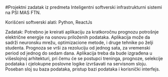 #Projektni zadatak iz predmeta Inteligentni softverski infrastrukturni sistemi na PSI MAS FTN.

Korišćeni softverski alati:
Python, ReactJs

Zadatak:
Potrebno je kreirati aplikaciju za kratkoročnu prognozu potrošnje električne energije na osnovu priloženih 
podataka. Aplikacija može da sadrži neuronsku mrežu, optimizacione metode, i druge tehnike po želji 
studenta. Prognoza se vrši za rezoluciju od jednog sata, za vremenski period od jednog do sedam dana. 
Aplikacija treba da bude izgrađena u višeslojnoj arhitekturi, pri čemu će se postupci treninga, prognoze, 
selekcije podataka i cjelokupne poslovne logike izvršavati na servisnom sloju. Poseban sloj su baza 
podataka, pristup bazi podataka i korisnički interfejs.
